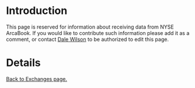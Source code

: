 # Introduction #

This page is reserved for information about receiving data from NYSE ArcaBook.   If you would like to contribute such information please add it as a comment, or contact [Dale Wilson](mailto:wilsond@ociweb.com) to be authorized to edit this page.

# Details #


[Back to Exchanges page.](Exchanges.md)